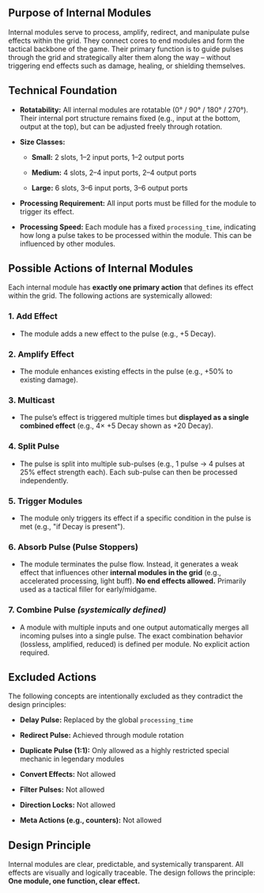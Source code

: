## Purpose of Internal Modules

Internal modules serve to process, amplify, redirect, and manipulate pulse effects within the grid. They connect cores to end modules and form the tactical backbone of the game. Their primary function is to guide pulses through the grid and strategically alter them along the way – without triggering end effects such as damage, healing, or shielding themselves.

## Technical Foundation

- **Rotatability:** All internal modules are rotatable (0° / 90° / 180° / 270°). Their internal port structure remains fixed (e.g., input at the bottom, output at the top), but can be adjusted freely through rotation.
    
- **Size Classes:**
    
    - **Small:** 2 slots, 1–2 input ports, 1–2 output ports
        
    - **Medium:** 4 slots, 2–4 input ports, 2–4 output ports
        
    - **Large:** 6 slots, 3–6 input ports, 3–6 output ports
        
- **Processing Requirement:** All input ports must be filled for the module to trigger its effect.
    
- **Processing Speed:** Each module has a fixed `processing_time`, indicating how long a pulse takes to be processed within the module. This can be influenced by other modules.
    

## Possible Actions of Internal Modules

Each internal module has **exactly one primary action** that defines its effect within the grid. The following actions are systemically allowed:

### 1. Add Effect

- The module adds a new effect to the pulse (e.g., +5 Decay).
    

### 2. Amplify Effect

- The module enhances existing effects in the pulse (e.g., +50% to existing damage).
    

### 3. Multicast

- The pulse’s effect is triggered multiple times but **displayed as a single combined effect** (e.g., 4× +5 Decay shown as +20 Decay).
    

### 4. Split Pulse

- The pulse is split into multiple sub-pulses (e.g., 1 pulse → 4 pulses at 25% effect strength each). Each sub-pulse can then be processed independently.
    

### 5. Trigger Modules

- The module only triggers its effect if a specific condition in the pulse is met (e.g., "if Decay is present").
    

### 6. Absorb Pulse (Pulse Stoppers)

- The module terminates the pulse flow. Instead, it generates a weak effect that influences other **internal modules in the grid** (e.g., accelerated processing, light buff). **No end effects allowed.** Primarily used as a tactical filler for early/midgame.
    

### 7. Combine Pulse _(systemically defined)_

- A module with multiple inputs and one output automatically merges all incoming pulses into a single pulse. The exact combination behavior (lossless, amplified, reduced) is defined per module. No explicit action required.
    

## Excluded Actions

The following concepts are intentionally excluded as they contradict the design principles:

- **Delay Pulse:** Replaced by the global `processing_time`
    
- **Redirect Pulse:** Achieved through module rotation
    
- **Duplicate Pulse (1:1):** Only allowed as a highly restricted special mechanic in legendary modules
    
- **Convert Effects:** Not allowed
    
- **Filter Pulses:** Not allowed
    
- **Direction Locks:** Not allowed
    
- **Meta Actions (e.g., counters):** Not allowed
    

## Design Principle

Internal modules are clear, predictable, and systemically transparent. All effects are visually and logically traceable. The design follows the principle: **One module, one function, clear effect.**